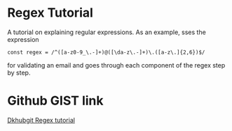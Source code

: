# Regex Tutorial

A tutorial on explaining regular expressions. As an example, sses the expression
```
const regex = /^([a-z0-9_\.-]+)@([\da-z\.-]+)\.([a-z\.]{2,6})$/
``` 
for validating an email and goes through each component of the regex step by step. 

# Github GIST link

[Dkhubgit Regex tutorial](https://gist.github.com/DKhubgit/569cd5566ea62b5118654dc7cc1dc2d7)